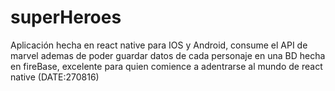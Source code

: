 # superHeroes
Aplicación hecha en react native para IOS y Android, consume el API de marvel ademas de poder guardar datos de cada personaje en una BD hecha en fireBase, excelente para quien comience a adentrarse al mundo de react native (DATE:270816)
